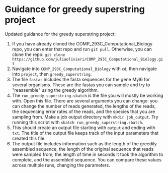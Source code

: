 # Guidance for greedy superstring project

Updated guidance for the greedy superstring project:

1. If you have already cloned the COMP_293C_Computational_Biology repo, you can enter that repo and run `git pull`. Otherwise, you can clone the repo: `git clone https://github.com/juliaolivieri/COMP_293C_Computational_Biology.git`
1. Navigate into `COMP_293C_Computational_Biology` with `cd`, then navigate into `project`, then `greedy_superstring`.
1. The file `fastas` includes the fasta sequences for the gene Myl6 for several organisms. These are the fastas you can sample and try to "reassemble" using the greedy algorithm.
1. The `run_greedy_superstring.sbatch` is the file you will mostly be working with. Open this file. There are several arguments you can change: you can change the number of reads generated, the lengths of the reads, the sequencing error rates of the reads, and the species that you are sampling from. Make a job output directory with `mkdir job_output`. Try running this script with `sbatch run_greedy_superstring.sbatch`.
1. This should create an output file starting with `output` and ending with `txt`. The title of the output file keeps track of the input parameters that created this file.
1. The output file includes information such as the length of the greedily assembled sequence, the length of the original sequence that reads were sampled from, the length of time in seconds it took the algorithm to complete, and the assembled sequence. You can compare these values across multiple runs, changing the parameters.
